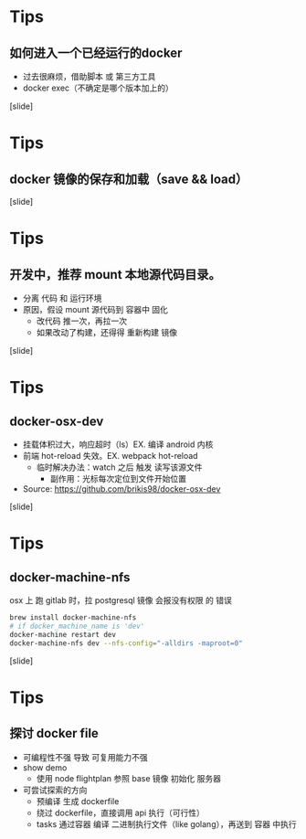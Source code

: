 # Tips

## 如何进入一个已经运行的docker
* 过去很麻烦，借助脚本 或 第三方工具
* docker exec（不确定是哪个版本加上的）

[slide]
# Tips

## docker 镜像的保存和加载（save && load）

[slide]
# Tips

## 开发中，推荐 mount 本地源代码目录。
* 分离 代码 和 运行环境
* 原因，假设 mount 源代码到 容器中 固化
  * 改代码 推一次，再拉一次
  * 如果改动了构建，还得得 重新构建 镜像

[slide]
# Tips

## docker-osx-dev
* 挂载体积过大，响应超时（ls）EX. 编译 android 内核
* 前端 hot-reload 失效。EX. webpack hot-reload
  * 临时解决办法：watch 之后 触发 读写该源文件
    * 副作用：光标每次定位到文件开始位置
* Source: https://github.com/brikis98/docker-osx-dev

[slide]
# Tips

## docker-machine-nfs

osx 上 跑 gitlab 时，拉 postgresql 镜像 会报没有权限 的 错误

```bash
brew install docker-machine-nfs
# if docker_machine_name is 'dev'
docker-machine restart dev
docker-machine-nfs dev --nfs-config="-alldirs -maproot=0"
```

[slide]
# Tips

## 探讨 docker file
* 可编程性不强 导致 可复用能力不强
* show demo
  * 使用 node flightplan 参照 base 镜像 初始化 服务器
* 可尝试探索的方向
  * 预编译 生成 dockerfile
  * 绕过 dockerfile，直接调用 api 执行（可行性）
  * tasks 通过容器 编译 二进制执行文件（like golang），再送到 容器 中执行
